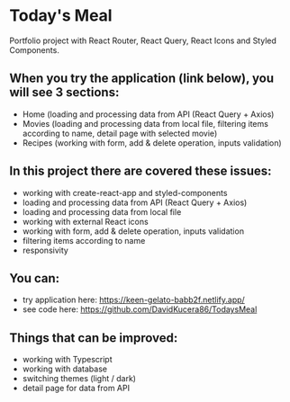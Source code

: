 # Today's Meal 

Portfolio project with React Router, React Query, React Icons and Styled Components.

## When you try the application (link below), you will see 3 sections:
- Home (loading and processing data from API (React Query + Axios)
- Movies (loading and processing data from local file, filtering items according to name, detail page with selected movie)
- Recipes (working with form, add & delete operation, inputs validation)


## In this project there are covered these issues:
- working with create-react-app and styled-components
- loading and processing data from API (React Query + Axios)
- loading and processing data from local file
- working with external React icons
- working with form, add & delete operation, inputs validation
- filtering items according to name
- responsivity

## You can:
- try application here: https://keen-gelato-babb2f.netlify.app/
- see code here: https://github.com/DavidKucera86/TodaysMeal

## Things that can be improved:
- working with Typescript
- working with database
- switching themes (light / dark)
- detail page for data from API
